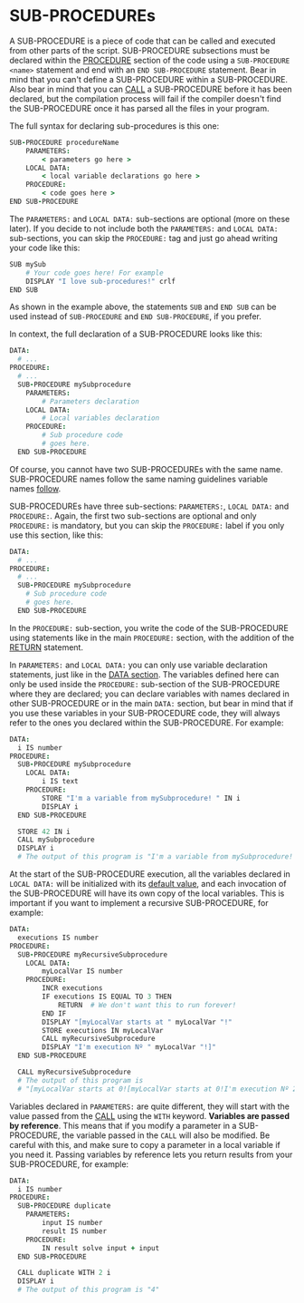 # SUB-PROCEDUREs

A SUB-PROCEDURE is a piece of code that can be called and executed from other parts of the script. SUB-PROCEDURE subsections must be declared within the [PROCEDURE](procedure-section.md) section of the code using a `SUB-PROCEDURE <name>` statement and end with an `END SUB-PROCEDURE` statement. Bear in mind that you can't define a SUB-PROCEDURE within a SUB-PROCEDURE. Also bear in mind that you can [CALL](../control-flow-statements/call-sub-procedure.md) a SUB-PROCEDURE before it has been declared, but the compilation process will fail if the compiler doesn't find the SUB-PROCEDURE once it has parsed all the files in your program.

The full syntax for declaring sub-procedures is this one:

```coffeescript
SUB-PROCEDURE procedureName
    PARAMETERS:
        < parameters go here >
    LOCAL DATA:
        < local variable declarations go here >
    PROCEDURE:
        < code goes here >
END SUB-PROCEDURE
```

The `PARAMETERS:` and `LOCAL DATA:` sub-sections are optional \(more on these later\). If you decide to not include both the `PARAMETERS:` and `LOCAL DATA:` sub-sections, you can skip the `PROCEDURE:` tag and just go ahead writing your code like this:

```coffeescript
SUB mySub
    # Your code goes here! For example
    DISPLAY "I love sub-procedures!" crlf
END SUB
```

As shown in the example above, the statements `SUB` and `END SUB` can be used instead of `SUB-PROCEDURE` and `END SUB-PROCEDURE`, if you prefer.

In context, the full declaration of a SUB-PROCEDURE looks like this:

```coffeescript
DATA:
  # ...
PROCEDURE:
  # ...
  SUB-PROCEDURE mySubprocedure
    PARAMETERS:
        # Parameters declaration
    LOCAL DATA:
        # Local variables declaration
    PROCEDURE:
        # Sub procedure code
        # goes here.
  END SUB-PROCEDURE
```

Of course, you cannot have two SUB-PROCEDUREs with the same name. SUB-PROCEDURE names follow the same naming guidelines variable names [follow](../naming-rules.md).

SUB-PROCEDUREs have three sub-sections: `PARAMETERS:`, `LOCAL DATA:` and `PROCEDURE:`. Again, the first two sub-sections are optional and only `PROCEDURE:` is mandatory, but you can skip the `PROCEDURE:` label if you only use this section, like this:

```coffeescript
DATA:
  # ...
PROCEDURE:
  # ...
  SUB-PROCEDURE mySubprocedure
    # Sub procedure code
    # goes here.
  END SUB-PROCEDURE
```

In the `PROCEDURE:` sub-section, you write the code of the SUB-PROCEDURE using statements like in the main `PROCEDURE:` section, with the addition of the [RETURN](../control-flow-statements/return.md) statement.

In `PARAMETERS:` and `LOCAL DATA:` you can only use variable declaration statements, just like in the [DATA section](data-section/). The variables defined here can only be used inside the `PROCEDURE:` sub-section of the SUB-PROCEDURE where they are declared; you can declare variables with names declared in other SUB-PROCEDURE or in the main `DATA:` section, but bear in mind that if you use these variables in your SUB-PROCEDURE code, they will always refer to the ones you declared within the SUB-PROCEDURE. For example:

```coffeescript
DATA:
  i IS number
PROCEDURE:
  SUB-PROCEDURE mySubprocedure
    LOCAL DATA:
        i IS text
    PROCEDURE:
        STORE "I'm a variable from mySubprocedure! " IN i
        DISPLAY i
  END SUB-PROCEDURE

  STORE 42 IN i
  CALL mySubprocedure
  DISPLAY i
  # The output of this program is "I'm a variable from mySubprocedure! 42"
```

At the start of the SUB-PROCEDURE execution, all the variables declared in `LOCAL DATA:` will be initialized with its [default value](../variables-in-ldpl/default-variable-values.md), and each invocation of the SUB-PROCEDURE will have its own copy of the local variables. This is important if you want to implement a recursive SUB-PROCEDURE, for example:

```coffeescript
DATA:
  executions IS number
PROCEDURE:
  SUB-PROCEDURE myRecursiveSubprocedure
    LOCAL DATA:
        myLocalVar IS number
    PROCEDURE:
        INCR executions
        IF executions IS EQUAL TO 3 THEN
            RETURN  # We don't want this to run forever!
        END IF
        DISPLAY "[myLocalVar starts at " myLocalVar "!"
        STORE executions IN myLocalVar
        CALL myRecursiveSubprocedure
        DISPLAY "I'm execution Nº " myLocalVar "!]"
  END SUB-PROCEDURE

  CALL myRecursiveSubprocedure
  # The output of this program is
  # "[myLocalVar starts at 0![myLocalVar starts at 0!I'm execution Nº 2!]I'm execution Nº 1!]"
```

Variables declared in `PARAMETERS:` are quite different, they will start with the value passed from the [CALL](../control-flow-statements/call-sub-procedure.md) using the `WITH` keyword. **Variables are passed by reference**. This means that if you modify a parameter in a SUB-PROCEDURE, the variable passed in the `CALL` will also be modified. Be careful with this, and make sure to copy a parameter in a local variable if you need it. Passing variables by reference lets you return results from your SUB-PROCEDURE, for example:

```coffeescript
DATA:
  i IS number
PROCEDURE:
  SUB-PROCEDURE duplicate
    PARAMETERS:
        input IS number
        result IS number
    PROCEDURE:
        IN result solve input + input
  END SUB-PROCEDURE

  CALL duplicate WITH 2 i
  DISPLAY i
  # The output of this program is "4"
```

